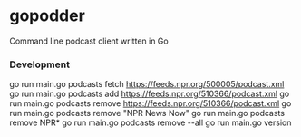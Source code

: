 # gopodder
Command line podcast client written in Go

### Development

go run main.go podcasts fetch https://feeds.npr.org/500005/podcast.xml
go run main.go podcasts add https://feeds.npr.org/510366/podcast.xml
go run main.go podcasts remove https://feeds.npr.org/510366/podcast.xml
go run main.go podcasts remove "NPR News Now"
go run main.go podcasts remove NPR*
go run main.go podcasts remove --all
go run main.go version